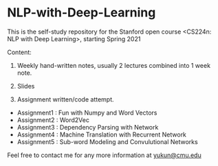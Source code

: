 # NLP-with-Deep-Learning

This is the self-study repository for the Stanford open course <CS224n: NLP with Deep Learning>, starting Spring 2021

Content: 

1. Weekly hand-written notes, usually 2 lectures combined into 1 week note.

2. Slides

3. Assignment written/code attempt.

+ Assignment1 : Fun with Numpy and Word Vectors
+ Assignment2 : Word2Vec
+ Assignment3 : Dependency Parsing with Network
+ Assignment4 : Machine Translation with Recurrent Network
+ Assignment5 : Sub-word Modeling and Convulutional Networks

Feel free to contact me for any more information at yukun@cmu.edu
